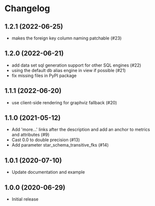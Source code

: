 # Changelog

## 1.2.1 (2022-06-25)

- makes the foreign key column naming patchable (#23)

## 1.2.0 (2022-06-21)

- add data set sql generation support for other SQL engines (#22)
- using the default db alias engine in view if possible (#21)
- fix missing files in PyPI package

## 1.1.1 (2022-06-20)

- use client-side rendering for graphviz fallback (#20)

## 1.1.0 (2021-05-12)

- Add 'more...' links after the description and add an anchor to metrics and attributes (#9)
- Cast 0.0 to double precision (#13)
- Add parameter star_schema_transitive_fks (#14)

## 1.0.1 (2020-07-10)

- Update documentation and example


## 1.0.0 (2020-06-29)

- Initial release
